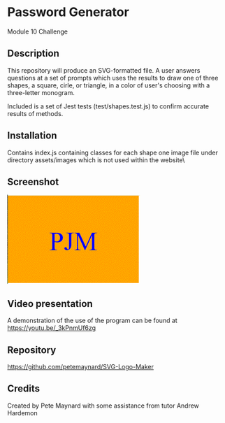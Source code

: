 # Password Generator
Module 10 Challenge

## Description

This repository will produce an SVG-formatted file.  A user answers questions at a set of prompts which uses the results to draw one of three shapes, a square, cirle, or triangle, in a color of user's choosing with a three-letter monogram.  

Included is a set of Jest tests (test/shapes.test.js) to confirm accurate results of methods.

## Installation

Contains
  index.js containing classes for each shape
  one image file under directory assets/images which is not used within the website\

## Screenshot

![alt text](./example_square.gif)


## Video presentation
A demonstration of the use of the program can be found at https://youtu.be/_3kPnmUf6zg

## Repository
https://github.com/petemaynard/SVG-Logo-Maker


## Credits

Created by Pete Maynard
with some assistance from tutor Andrew Hardemon



